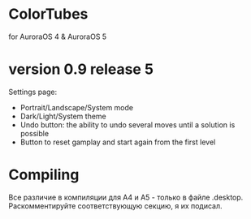 # ColorTubes
for AuroraOS 4 & AuroraOS 5

# version 0.9 release 5
Settings page:
* Portrait/Landscape/System mode
* Dark/Light/System theme
* Undo button: the ability to undo several moves until a solution is possible
* Button to reset gamplay and start again from the first level

# Compiling
Все различие в компиляции для А4 и А5 - только в файле .desktop.
Раскомментируйте соответствующую секцию, я их подисал.


